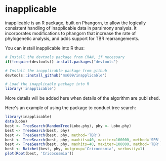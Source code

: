 # inapplicable
inapplicable is an R package, built on Phangorn, to allow the logically consistent handling of inapplicable data in parsimony analysis.
It incorporates modifications to phangorn that increase the rate of phylogenetic analysis, and adds support for TBR rearrangements.


You can install inapplicable into R thus:

```r
# Install the devtools package from CRAN, if necessary
if(!require(devtools)) install.packages("devtools")

# Install the inapplicable package from github
devtools::install_github('ms609/inapplicable')

# Load the inapplicable package into R
library('inapplicable')
```

More details will be added here when details of the algorithm are published.

Here's an example of using the package to conduct tree search:

```r 
library(inapplicable)
data(Lobo)
best <- TreeSearch(RandomTree(Lobo.phy), phy <- Lobo.phy)
best <- TreeSearch(best, phy)
best <- TreeSearch(best, phy, method='TBR')
best <- TreeSearch(best, phy, maxhits=40, maxiter=100000, method='SPR', verbosity=2)
best <- TreeSearch(best, phy, maxhits=40, maxiter=100000, method='TBR', verbosity=2)
best <- Ratchet(best, phy, outgroup='Cricocosmia', verbosity=1)
plot(Root(best, 'Cricocosmia'))
```
